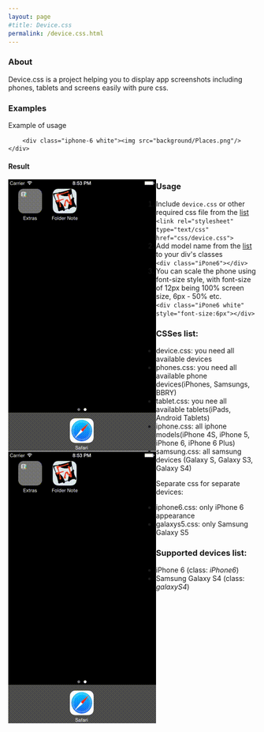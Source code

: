 ```yaml
---
layout: page
#title: Device.css
permalink: /device.css.html
---
```


### About

Device.css is a project helping you to display app screenshots including phones, tablets and screens easily with pure css.

### Examples

Example of usage

```
	<div class="iphone-6 white"><img src="background/Places.png"/></div>
```

#### Result
<div class="iphone-6 white" style="font-size: 4px; float: left">
	<img src="background/screencast.gif"/>
</div>
<div class="iphone-6 black" style="font-size: 4px; float: left">
	<img src="background/screencast.gif"/>
</div>

### Usage

1. Include `device.css` or other required css file from the [list](#csslist)  
`<link rel="stylesheet" type="text/css" href="css/device.css">`
2. Add model name from the [list](#modelslist) to your div's classes  
`<div class="iPone6"></div>`
3. You can scale the phone using font-size style, with font-size of 12px being 100% screen size, 6px - 50% etc.  
`<div class="iPone6 white" style="font-size:6px"></div>`


### CSSes list:

- device.css: you need all available devices
- phones.css: you need all available phone devices(iPhones, Samsungs, BBRY)
- tablet.css: you nee all available tablets(iPads, Android Tablets)
- iphone.css: all iphone models(iPhone 4S, iPhone 5, iPhone 6, iPhone 6 Plus)
- samsung.css: all samsung devices (Galaxy S, Galaxy S3, Galaxy S4)

Separate css for separate devices:

- iphone6.css: only iPhone 6 appearance
- galaxys5.css: only Samsung Galaxy S5

### Supported devices list:

- iPhone 6 (class: *iPhone6*)
- Samsung Galaxy S4 (class: *galaxyS4*)
